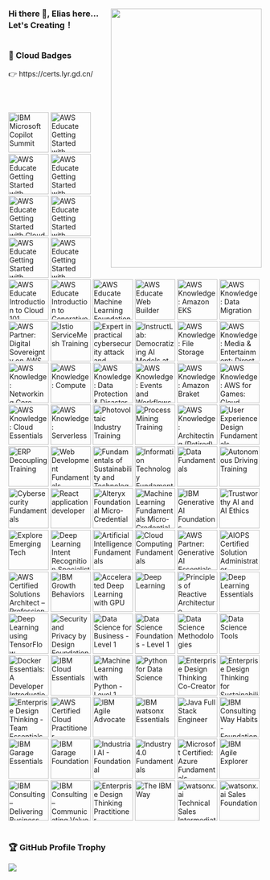 

<h1 ></h1>

<div>
  <img src="https://cdn.jsdelivr.net/gh/OrekiYuta/OrekiYuta@1.0.1/OrekiYuta.png"  height="515" width="300" align="right">
</div>

### Hi there 👋, Elias here... Let's Creating！

<h1></h1>
<div>
  <h3>🥇 Cloud Badges</h3>
    👉 https://certs.lyr.gd.cn/

<br/><br/>

<!--START_SECTION:badges-->
<a href="https://www.credly.com/badges/5541fe3f-2038-423b-b95e-837e49dcf71a" title="IBM Microsoft Copilot Summit"><img src="https://images.credly.com/size/80x80/images/8ad28495-0c01-4d78-a15b-1f4639d34445/image.png" alt="IBM Microsoft Copilot Summit" width="80" height="80"></a>
<a href="https://www.credly.com/badges/9f6e4fb1-e351-442d-9945-8a5c8718f8da" title="AWS Educate Getting Started with Compute"><img src="https://images.credly.com/size/80x80/images/9358115e-ead7-47c2-91e2-165b6a650a1b/image.png" alt="AWS Educate Getting Started with Compute" width="80" height="80"></a>
<a href="https://www.credly.com/badges/c264b4de-13c2-485f-bc4b-c74efde66ea9" title="AWS Educate Getting Started with Networking"><img src="https://images.credly.com/size/80x80/images/979e42e2-1d32-4d21-97ea-53d991ea50fb/image.png" alt="AWS Educate Getting Started with Networking" width="80" height="80"></a>
<a href="https://www.credly.com/badges/156de473-d4b4-47b6-a980-45ff7b369428" title="AWS Educate Getting Started with Storage"><img src="https://images.credly.com/size/80x80/images/5bf37709-4b69-4cdc-9edc-af7b3370d427/image.png" alt="AWS Educate Getting Started with Storage" width="80" height="80"></a>
<a href="https://www.credly.com/badges/2fb39b7a-6ba4-4b74-8af8-fb455bef20c3" title="AWS Educate Getting Started with Cloud Ops"><img src="https://images.credly.com/size/80x80/images/01c3b0d4-a225-483b-a762-460473658c1a/image.png" alt="AWS Educate Getting Started with Cloud Ops" width="80" height="80"></a>
<a href="https://www.credly.com/badges/ab16d11a-fd47-4a87-a0f0-cf06e7848452" title="AWS Educate Getting Started with Databases"><img src="https://images.credly.com/size/80x80/images/6f135924-7645-4bd2-ab68-3bc0b49c7e27/image.png" alt="AWS Educate Getting Started with Databases" width="80" height="80"></a>
<a href="https://www.credly.com/badges/005775a4-731c-439e-8092-d76da94603a8" title="AWS Educate Getting Started with Security"><img src="https://images.credly.com/size/80x80/images/80845928-d1f8-4549-ae9d-27676fba897e/image.png" alt="AWS Educate Getting Started with Security" width="80" height="80"></a>
<a href="https://www.credly.com/badges/03e1a743-d8b0-48d5-ac1f-78f6e328e110" title="AWS Educate Getting Started with Serverless"><img src="https://images.credly.com/size/80x80/images/629a2bb9-14a6-47b3-b17e-f1056b1404d0/image.png" alt="AWS Educate Getting Started with Serverless" width="80" height="80"></a>
<a href="https://www.credly.com/badges/0f2fecac-eb74-40aa-84f3-0ba9ceaf46a4" title="AWS Educate Introduction to Cloud 101"><img src="https://images.credly.com/size/80x80/images/8d67bbf4-128b-4141-b5f1-1bc61bbfbaa6/image.png" alt="AWS Educate Introduction to Cloud 101" width="80" height="80"></a>
<a href="https://www.credly.com/badges/6e29ae35-cbef-47b4-bca7-1df01605b581" title="AWS Educate Introduction to Generative AI"><img src="https://images.credly.com/size/80x80/images/4b68a030-53d0-414b-be57-b1837bc3b3e6/image.png" alt="AWS Educate Introduction to Generative AI" width="80" height="80"></a>
<a href="https://www.credly.com/badges/c48d3ffb-4819-45e7-9be3-95dec0050638" title="AWS Educate Machine Learning Foundations"><img src="https://images.credly.com/size/80x80/images/51984979-f759-49f0-8bb3-5310d364fdbe/image.png" alt="AWS Educate Machine Learning Foundations" width="80" height="80"></a>
<a href="https://www.credly.com/badges/fc2db2cf-9ece-4505-adea-a276a47fb1d3" title="AWS Educate Web Builder"><img src="https://images.credly.com/size/80x80/images/b7695469-4083-4e65-b11b-ffc90f4492dd/image.png" alt="AWS Educate Web Builder" width="80" height="80"></a>
<a href="https://www.credly.com/badges/42414f83-66a1-4161-a26a-40f0c606ad6e" title="AWS Knowledge: Amazon EKS"><img src="https://images.credly.com/size/80x80/images/9bcbde6d-1754-4617-9337-124f7b10a6c2/image.png" alt="AWS Knowledge: Amazon EKS" width="80" height="80"></a>
<a href="https://www.credly.com/badges/72a4ca95-cb07-4e1c-ba0e-5fb6aef5a04a" title="AWS Knowledge: Data Migration"><img src="https://images.credly.com/size/80x80/images/d7c2b294-d08e-4795-a342-88fc34df7e01/image.png" alt="AWS Knowledge: Data Migration" width="80" height="80"></a>
<a href="https://www.credly.com/badges/feb293d0-1f40-491f-b5ed-5812bb307517" title="AWS Partner: Digital Sovereignty on AWS (Technical)"><img src="https://images.credly.com/size/80x80/images/b107cfba-35ce-4a51-844e-e62e79e9f53b/blob" alt="AWS Partner: Digital Sovereignty on AWS (Technical)" width="80" height="80"></a>
<a href="https://www.credly.com/badges/03d7c8c0-4e55-4c6d-acd8-4b0bb478e219" title="Istio ServiceMesh Training"><img src="https://images.credly.com/size/80x80/images/c4188dcc-9c7e-428c-843d-83ac6cacb44c/blob" alt="Istio ServiceMesh Training" width="80" height="80"></a>
<a href="https://www.credly.com/badges/51241996-ac73-4b68-b74e-17cb1c318856" title="Expert in practical cybersecurity attack and defense"><img src="https://images.credly.com/size/80x80/images/72d23158-7a73-4339-b3f5-db9093b9dc0b/blob" alt="Expert in practical cybersecurity attack and defense" width="80" height="80"></a>
<a href="https://www.credly.com/badges/be1ff749-c8ba-4abc-8958-093555838637" title="InstructLab: Democratizing AI Models at Scale"><img src="https://images.credly.com/size/80x80/images/d739a868-f29a-4754-a49c-cde9ac936ef7/InstructLab_20Democratizing_20AI_20Models_20at_20Scale_20Foundational.png" alt="InstructLab: Democratizing AI Models at Scale" width="80" height="80"></a>
<a href="https://www.credly.com/badges/98f03c36-977e-4adc-8d7c-73be17d23213" title="AWS Knowledge: File Storage"><img src="https://images.credly.com/size/80x80/images/a894153e-1762-4870-83b9-150ff294d7fb/image.png" alt="AWS Knowledge: File Storage" width="80" height="80"></a>
<a href="https://www.credly.com/badges/7f5e81cd-f4be-4166-919e-6999f9218541" title="AWS Knowledge: Media & Entertainment: Direct-to-Consumer and Broadcast Foundations"><img src="https://images.credly.com/size/80x80/images/0c6f66be-4cd6-4d98-b132-a9a87dc6ecbe/image.png" alt="AWS Knowledge: Media & Entertainment: Direct-to-Consumer and Broadcast Foundations" width="80" height="80"></a>
<a href="https://www.credly.com/badges/02e2f6fd-62e6-46e4-a19d-4a9cfe7ffdba" title="AWS Knowledge: Networking Core"><img src="https://images.credly.com/size/80x80/images/e75f222b-7f75-4d7b-8a6a-67d68aa59d62/image.png" alt="AWS Knowledge: Networking Core" width="80" height="80"></a>
<a href="https://www.credly.com/badges/3c684f5f-3190-49bc-9fa2-69d38ab2629c" title="AWS Knowledge: Compute"><img src="https://images.credly.com/size/80x80/images/eba18772-5ecf-471b-b8af-dda79815b544/image.png" alt="AWS Knowledge: Compute" width="80" height="80"></a>
<a href="https://www.credly.com/badges/1090a493-6f59-4e38-9fc6-3370573ebcd0" title="AWS Knowledge: Data Protection & Disaster Recovery"><img src="https://images.credly.com/size/80x80/images/b8766b97-8362-4948-a08c-d4fbd2cda57c/image.png" alt="AWS Knowledge: Data Protection & Disaster Recovery" width="80" height="80"></a>
<a href="https://www.credly.com/badges/304dcaab-aefb-40cd-b898-c2d1c458b9d6" title="AWS Knowledge: Events and Workflows"><img src="https://images.credly.com/size/80x80/images/65b806c9-c09d-4125-bfb0-8fc87f4699ac/image.png" alt="AWS Knowledge: Events and Workflows" width="80" height="80"></a>
<a href="https://www.credly.com/badges/ad250bf8-f809-4d8b-a414-cd4ccdec94d2" title="AWS Knowledge: Amazon Braket"><img src="https://images.credly.com/size/80x80/images/cb9ef1ba-f010-4a39-881b-65dce3e5df68/image.png" alt="AWS Knowledge: Amazon Braket" width="80" height="80"></a>
<a href="https://www.credly.com/badges/7a374012-7b3a-4e9a-a080-78c9ef248f0f" title="AWS Knowledge: AWS for Games: Cloud Game Development"><img src="https://images.credly.com/size/80x80/images/1e1e332c-cbe5-4358-9491-748cc5c5d15f/image.png" alt="AWS Knowledge: AWS for Games: Cloud Game Development" width="80" height="80"></a>
<a href="https://www.credly.com/badges/e08ea748-2eb4-463e-98fe-f99b3ee37391" title="AWS Knowledge: Cloud Essentials"><img src="https://images.credly.com/size/80x80/images/ec621e2a-c8f0-4459-806c-ae11829d372a/image.png" alt="AWS Knowledge: Cloud Essentials" width="80" height="80"></a>
<a href="https://www.credly.com/badges/4c5f6a68-ce98-4904-995f-e01dacaa0cce" title="AWS Knowledge: Serverless"><img src="https://images.credly.com/size/80x80/images/e07c6cc4-b737-4d7e-8ce8-66b6b7a60367/image.png" alt="AWS Knowledge: Serverless" width="80" height="80"></a>
<a href="https://www.credly.com/badges/338b8e58-77f3-4a77-a057-beded5ed61c8" title="Photovoltaic Industry Training"><img src="https://images.credly.com/size/80x80/images/3084256a-abbf-44f1-a46c-4f081a507595/blob" alt="Photovoltaic Industry Training" width="80" height="80"></a>
<a href="https://www.credly.com/badges/02f4ff40-7c91-4102-a914-d4672a216f1a" title="Process Mining Training"><img src="https://images.credly.com/size/80x80/images/52160d67-744a-4134-b432-62a2ce3d62d7/image.png" alt="Process Mining Training" width="80" height="80"></a>
<a href="https://www.credly.com/badges/cb3e1448-8933-4efe-80ee-13d9e4da8f2b" title="AWS Knowledge: Architecting (Retired)"><img src="https://images.credly.com/size/80x80/images/519a6dba-f145-4c1a-85a2-1d173d6898d9/image.png" alt="AWS Knowledge: Architecting (Retired)" width="80" height="80"></a>
<a href="https://www.credly.com/badges/06bb9fa3-cd04-4865-bb02-6384374eb116" title="User Experience Design Fundamentals"><img src="https://images.credly.com/size/80x80/images/255f1178-a3ba-4738-a494-02b046fbec10/image.png" alt="User Experience Design Fundamentals" width="80" height="80"></a>
<a href="https://www.credly.com/badges/d59349ba-5bf7-432d-b4f4-30db75a67003" title="ERP Decoupling Training"><img src="https://images.credly.com/size/80x80/images/acedf554-8a50-474f-bf99-6a8bd0503662/image.png" alt="ERP Decoupling Training" width="80" height="80"></a>
<a href="https://www.credly.com/badges/371f5ca7-d16e-488b-a34a-a8ae542ccfdf" title="Web Development Fundamentals"><img src="https://images.credly.com/size/80x80/images/0c1c6eed-818c-4f78-bfaa-7ea8704c863a/image.png" alt="Web Development Fundamentals" width="80" height="80"></a>
<a href="https://www.credly.com/badges/3724e0b8-d281-4409-9f84-84aa6211e7d3" title="Fundamentals of Sustainability and Technology"><img src="https://images.credly.com/size/80x80/images/cef0e894-8024-4a89-8337-c7ee295aef19/image.png" alt="Fundamentals of Sustainability and Technology" width="80" height="80"></a>
<a href="https://www.credly.com/badges/69a8555f-69b6-4d67-8e2e-7c27b3124923" title="Information Technology Fundamentals"><img src="https://images.credly.com/size/80x80/images/e807f203-a235-4c69-b9ee-f31bf015af6f/image.png" alt="Information Technology Fundamentals" width="80" height="80"></a>
<a href="https://www.credly.com/badges/73eff7d5-1b95-4842-a785-fdf8b1077c24" title="Data Fundamentals"><img src="https://images.credly.com/size/80x80/images/edaf0f19-2df0-4759-8871-7b1b44687f53/image.png" alt="Data Fundamentals" width="80" height="80"></a>
<a href="https://www.credly.com/badges/4e233d31-f6d3-4aa1-828c-4f1d3655330f" title="Autonomous Driving Training"><img src="https://images.credly.com/size/80x80/images/67696de5-1b7c-415c-8727-a614530d3529/image.png" alt="Autonomous Driving Training" width="80" height="80"></a>
<a href="https://www.credly.com/badges/4bf5ceec-1caf-413e-8f0e-ca59ba2b8c8f" title="Cybersecurity Fundamentals"><img src="https://images.credly.com/size/80x80/images/50b96632-6cbb-40b7-ac0e-b83f49ff7f94/image.png" alt="Cybersecurity Fundamentals" width="80" height="80"></a>
<a href="https://www.credly.com/badges/60d28ba6-8d7d-4acc-a1f5-859a87f4f963" title="React application developer"><img src="https://images.credly.com/size/80x80/images/9ba4cd3c-c714-4e80-9a78-1d3458416ef5/image.png" alt="React application developer" width="80" height="80"></a>
<a href="https://www.credly.com/badges/8ed8265e-ad57-4b41-a7a7-9ea00f6afcaa" title="Alteryx Foundational Micro-Credential"><img src="https://images.credly.com/size/80x80/images/1ec9c0f8-60f4-4c96-8fc8-2442b9022a12/image.png" alt="Alteryx Foundational Micro-Credential" width="80" height="80"></a>
<a href="https://www.credly.com/badges/61085a7b-af10-4c0b-9b63-d02e2fdadaf5" title="Machine Learning Fundamentals Micro-Credential"><img src="https://images.credly.com/size/80x80/images/70b7f41e-7711-426d-8e87-e6a7b14d3790/image.png" alt="Machine Learning Fundamentals Micro-Credential" width="80" height="80"></a>
<a href="https://www.credly.com/badges/3ccbb524-b856-40c6-8cfc-edc684fda6a1" title="IBM Generative AI Foundations"><img src="https://images.credly.com/size/80x80/images/98961274-6d4f-4346-81fe-330d21483cbe/AI-Generative-AI-Foundations.png" alt="IBM Generative AI Foundations" width="80" height="80"></a>
<a href="https://www.credly.com/badges/8fdb27a9-4bc3-45b9-a499-c26463af8188" title="Trustworthy AI and AI Ethics"><img src="https://images.credly.com/size/80x80/images/25d0ed8f-02ee-4277-bf8f-2dacfe123a79/Trustworthy-AI-and-AI-Ethics-Foundations.png" alt="Trustworthy AI and AI Ethics" width="80" height="80"></a>
<a href="https://www.credly.com/badges/1b509054-1e8c-427a-808d-8bd33f9f650e" title="Explore Emerging Tech"><img src="https://images.credly.com/size/80x80/images/c6f4a830-11d9-46ba-a061-8ac2e5a099e9/Explore_Emerging_Tech.png" alt="Explore Emerging Tech" width="80" height="80"></a>
<a href="https://www.credly.com/badges/fe24dea8-2c6e-4ce8-a11d-d1fabca3e1a9" title="Deep Learning Intent Recognition Specialist"><img src="https://images.credly.com/size/80x80/images/087d9a9f-ea47-4d95-82fb-adfed803a851/image.png" alt="Deep Learning Intent Recognition Specialist" width="80" height="80"></a>
<a href="https://www.credly.com/badges/df08d1bf-c77d-445c-8c9f-4ea40c578c28" title="Artificial Intelligence Fundamentals"><img src="https://images.credly.com/size/80x80/images/82b908e1-fdcd-4785-9d32-97f11ccbcf08/image.png" alt="Artificial Intelligence Fundamentals" width="80" height="80"></a>
<a href="https://www.credly.com/badges/d943422d-ebf7-4041-93c8-1a1870737262" title="Cloud Computing Fundamentals"><img src="https://images.credly.com/size/80x80/images/5624b38a-5471-4d5c-a2bd-f4575babaa61/image.png" alt="Cloud Computing Fundamentals" width="80" height="80"></a>
<a href="https://www.credly.com/badges/ede610d4-d2a1-4508-8f96-0d7dd30ac5de" title="AWS Partner: Generative AI Essentials"><img src="https://images.credly.com/size/80x80/images/4b547104-5ce9-43d5-8708-a7abb4b0c7ec/blob" alt="AWS Partner: Generative AI Essentials" width="80" height="80"></a>
<a href="https://www.credly.com/badges/ad692fd7-f617-4644-8231-87df0272d0b4" title="AIOPS Certified Solution Administrator"><img src="https://images.credly.com/size/80x80/images/cddc2936-8041-4055-932a-28d19313fecd/image.png" alt="AIOPS Certified Solution Administrator" width="80" height="80"></a>
<a href="https://www.credly.com/badges/3ead07d6-e3fb-4ccc-9fc4-fa8ce4bb34f7" title="AWS Certified Solutions Architect – Professional"><img src="https://images.credly.com/size/80x80/images/2d84e428-9078-49b6-a804-13c15383d0de/image.png" alt="AWS Certified Solutions Architect – Professional" width="80" height="80"></a>
<a href="https://www.credly.com/badges/093d3413-6379-402c-9f94-4960a7931b0b" title="IBM Growth Behaviors"><img src="https://images.credly.com/size/80x80/images/d244c828-b281-4669-9b3b-761fdd4ea870/IBM-Growth-Behaviors.png" alt="IBM Growth Behaviors" width="80" height="80"></a>
<a href="https://www.credly.com/badges/f141e86e-cea9-4cf2-8dde-aed9a9296076" title="Accelerated Deep Learning with GPU"><img src="https://images.credly.com/size/80x80/images/ce22d252-c0ef-4e57-9840-9e1ce22820a9/blob" alt="Accelerated Deep Learning with GPU" width="80" height="80"></a>
<a href="https://www.credly.com/badges/f1fc04cf-62c9-486b-a4dd-713d0d4be85e" title="Deep Learning"><img src="https://images.credly.com/size/80x80/images/19df5d04-16a5-4c4f-8ea1-1ed5512013f4/blob" alt="Deep Learning" width="80" height="80"></a>
<a href="https://www.credly.com/badges/7c046a32-5a92-42c9-a613-7e9f149f425c" title="Principles of Reactive Architecture"><img src="https://images.credly.com/size/80x80/images/a9be4a4d-dd5d-4131-9e6c-7145d85e3ee9/blob" alt="Principles of Reactive Architecture" width="80" height="80"></a>
<a href="https://www.credly.com/badges/50b35220-79f2-4256-8041-df08c74c7a80" title="Deep Learning Essentials"><img src="https://images.credly.com/size/80x80/images/ef4b79d9-5b12-4d26-b4f2-a8fc22b0351b/blob" alt="Deep Learning Essentials" width="80" height="80"></a>
<a href="https://www.credly.com/badges/c4be0dcb-76c3-4091-97d1-0916858827d0" title="Deep Learning using TensorFlow"><img src="https://images.credly.com/size/80x80/images/ba85e07d-8263-4f30-b39b-d79883ee558c/blob" alt="Deep Learning using TensorFlow" width="80" height="80"></a>
<a href="https://www.credly.com/badges/3507e118-59e1-4075-8310-50807c01598b" title="Security and Privacy by Design Foundations"><img src="https://images.credly.com/size/80x80/images/10731eac-65fb-405b-aabb-03f42031b599/Security-and-Privacy-by-Design-Foundational.png" alt="Security and Privacy by Design Foundations" width="80" height="80"></a>
<a href="https://www.credly.com/badges/f4d64785-1334-4d9f-af67-2fe21db4fbfd" title="Data Science for Business - Level 1"><img src="https://images.credly.com/size/80x80/images/547b89ab-8749-4dfa-8ace-edf4fc6af3be/blob" alt="Data Science for Business - Level 1" width="80" height="80"></a>
<a href="https://www.credly.com/badges/360b235b-897c-4063-b183-64d295542ae4" title="Data Science Foundations - Level 1"><img src="https://images.credly.com/size/80x80/images/5950e6bd-1d0b-40f0-9313-4b2fa36622ce/blob" alt="Data Science Foundations - Level 1" width="80" height="80"></a>
<a href="https://www.credly.com/badges/15d2f490-1248-46ee-a844-21f26f8f61d7" title="Data Science Methodologies"><img src="https://images.credly.com/size/80x80/images/3e42e90a-da56-4680-9f9b-140e8a1dd6d4/blob" alt="Data Science Methodologies" width="80" height="80"></a>
<a href="https://www.credly.com/badges/bef87b52-18e8-4810-a937-d64458dc4b86" title="Data Science Tools"><img src="https://images.credly.com/size/80x80/images/aa8b8df6-98d7-4bf5-9546-dd4c1103d718/blob" alt="Data Science Tools" width="80" height="80"></a>
<a href="https://www.credly.com/badges/540055fc-c584-4e91-9ae9-2458cdff44b1" title="Docker Essentials: A Developer Introduction"><img src="https://images.credly.com/size/80x80/images/b0c5445a-72a2-46ce-a599-96147e210efb/blob" alt="Docker Essentials: A Developer Introduction" width="80" height="80"></a>
<a href="https://www.credly.com/badges/e5dab254-625f-4219-92aa-30c01008b730" title="IBM Cloud Essentials"><img src="https://images.credly.com/size/80x80/images/7d768acf-ce3c-4a05-9778-a5013b1211c9/blob" alt="IBM Cloud Essentials" width="80" height="80"></a>
<a href="https://www.credly.com/badges/55784c2a-b17f-4384-9d47-0200979c9514" title="Machine Learning with Python - Level 1"><img src="https://images.credly.com/size/80x80/images/ede27d34-ab6b-4eef-8808-f266564df2a2/blob" alt="Machine Learning with Python - Level 1" width="80" height="80"></a>
<a href="https://www.credly.com/badges/e08e2c23-a8f7-4ace-a8e5-38ff767467a2" title="Python for Data Science"><img src="https://images.credly.com/size/80x80/images/b40db465-587f-45eb-a854-af8630a630e7/blob" alt="Python for Data Science" width="80" height="80"></a>
<a href="https://www.credly.com/badges/b6441a1b-eed0-4e29-aa12-b6ae2f2f896b" title="Enterprise Design Thinking Co-Creator"><img src="https://images.credly.com/size/80x80/images/2700b813-82b8-4232-9b36-5dcd5cd24584/Badges_v8-08_Co-Creator.png" alt="Enterprise Design Thinking Co-Creator" width="80" height="80"></a>
<a href="https://www.credly.com/badges/4f616428-7ba1-49a5-bff0-fbe4c8d31f88" title="Enterprise Design Thinking for Sustainability"><img src="https://images.credly.com/size/80x80/images/95aa870e-8233-42da-807f-f8a94209119a/image.png" alt="Enterprise Design Thinking for Sustainability" width="80" height="80"></a>
<a href="https://www.credly.com/badges/97478c16-0429-4f55-9f6f-9ff3a8db7c57" title="Enterprise Design Thinking - Team Essentials for AI"><img src="https://images.credly.com/size/80x80/images/09f644d1-eed2-4279-bc49-1e26cddc9d3d/Team_Essentials.png" alt="Enterprise Design Thinking - Team Essentials for AI" width="80" height="80"></a>
<a href="https://www.credly.com/badges/924c37bf-9c7c-4be1-9b0d-6c7f6866c146" title="AWS Certified Cloud Practitioner"><img src="https://images.credly.com/size/80x80/images/00634f82-b07f-4bbd-a6bb-53de397fc3a6/image.png" alt="AWS Certified Cloud Practitioner" width="80" height="80"></a>
<a href="https://www.credly.com/badges/8bf9982b-8977-4076-99d8-5ac04d6f2076" title="IBM Agile Advocate"><img src="https://images.credly.com/size/80x80/images/00cfeff7-03d2-4c00-b129-d2c09ca39831/IBM-Agile-Advocate.png" alt="IBM Agile Advocate" width="80" height="80"></a>
<a href="https://www.credly.com/badges/bd258613-bfdd-4419-953e-3efaa881cffe" title="IBM watsonx Essentials"><img src="https://images.credly.com/size/80x80/images/47a15e48-3fd7-4c36-8f7e-639a65945ad8/image.png" alt="IBM watsonx Essentials" width="80" height="80"></a>
<a href="https://www.credly.com/badges/6c5ceb0a-b35c-40eb-a9cf-2969cb784862" title="Java Full Stack Engineer"><img src="https://images.credly.com/size/80x80/images/2d8f2056-83bb-4692-bf47-f8162197432e/image.png" alt="Java Full Stack Engineer" width="80" height="80"></a>
<a href="https://www.credly.com/badges/aa55f676-e2f8-49b1-b22f-b10af73913a3" title="IBM Consulting Way Habits - Foundational"><img src="https://images.credly.com/size/80x80/images/2d07eb92-26fd-4b4c-b3a4-3283bf9dcf74/IBM-Consulting-Way-Habits---Foundational.png" alt="IBM Consulting Way Habits - Foundational" width="80" height="80"></a>
<a href="https://www.credly.com/badges/e6046fdb-f55c-4fcb-83f1-5104c01b5c52" title="IBM Garage Essentials"><img src="https://images.credly.com/size/80x80/images/fb718a87-6d0d-4a6d-8068-677f1bec78f2/IBM_Garage_Essentials.png" alt="IBM Garage Essentials" width="80" height="80"></a>
<a href="https://www.credly.com/badges/4d6d9761-d4a6-4c6e-b37d-8f610886faa7" title="IBM Garage Foundation"><img src="https://images.credly.com/size/80x80/images/9beccf39-df2f-4025-b971-3a7ec6dfdbfa/image.png" alt="IBM Garage Foundation" width="80" height="80"></a>
<a href="https://www.credly.com/badges/d30ebff7-11f1-4ce4-851e-4dd32a5b2607" title="Industrial AI - Foundational"><img src="https://images.credly.com/size/80x80/images/eefdbc11-ce10-4904-a8d7-0d9f4ca9ecd4/Industrial-AI-Foundational.png" alt="Industrial AI - Foundational" width="80" height="80"></a>
<a href="https://www.credly.com/badges/9b388fdf-7689-4d6b-800c-f7f2e85c2f02" title="Industry 4.0 Fundamentals"><img src="https://images.credly.com/size/80x80/images/a547e10c-27b8-4b2b-aa63-7ff9c5e60e7c/Industry-4.0-Fundamentals.png" alt="Industry 4.0 Fundamentals" width="80" height="80"></a>
<a href="https://www.credly.com/badges/b07574be-fa68-4e8e-b3d3-0790c7455677" title="Microsoft Certified: Azure Fundamentals"><img src="https://images.credly.com/size/80x80/images/be8fcaeb-c769-4858-b567-ffaaa73ce8cf/image.png" alt="Microsoft Certified: Azure Fundamentals" width="80" height="80"></a>
<a href="https://www.credly.com/badges/908cec58-b2e7-433a-a16e-8410d77339d6" title="IBM Agile Explorer"><img src="https://images.credly.com/size/80x80/images/a972f054-be07-4845-85c7-95c8d11852f5/IBM-Agile-Explorer.png" alt="IBM Agile Explorer" width="80" height="80"></a>
<a href="https://www.credly.com/badges/ba9afe3b-b12a-4a3b-a320-b2701154c27a" title="IBM Consulting – Delivering Business Value"><img src="https://images.credly.com/size/80x80/images/b9f5de36-678a-4687-8abb-331a82526bf2/IBM-Consulting-Education-delivering-business-value.png" alt="IBM Consulting – Delivering Business Value" width="80" height="80"></a>
<a href="https://www.credly.com/badges/c241288d-6b4c-49a0-b1f5-595d0bdcd15a" title="IBM Consulting – Communicating Value"><img src="https://images.credly.com/size/80x80/images/f81be9d3-cfd6-43e3-88a7-aaf0200dcbe0/IBM-Consulting-Education-communicating-value.png" alt="IBM Consulting – Communicating Value" width="80" height="80"></a>
<a href="https://www.credly.com/badges/841d21e6-153f-4429-9bbf-eef9a2d2f326" title="Enterprise Design Thinking Practitioner"><img src="https://images.credly.com/size/80x80/images/bc08972c-3c7d-4b99-82a0-c94bcca36674/Badges_v8-07_Practitioner.png" alt="Enterprise Design Thinking Practitioner" width="80" height="80"></a>
<a href="https://www.credly.com/badges/b398ade7-b443-4ff0-84bf-2587fe0134fb" title="The IBM Way"><img src="https://images.credly.com/size/80x80/images/009696ad-3bb2-48e7-88d6-48c4a0d2c9a3/The-IBM-Way.png" alt="The IBM Way" width="80" height="80"></a>
<a href="https://www.credly.com/badges/318ae0e8-a295-4252-b3b4-55649c66dd1e" title="watsonx.ai Technical Sales Intermediate"><img src="https://images.credly.com/size/80x80/images/e776e507-65f6-473c-b025-83211d94dd25/image.png" alt="watsonx.ai Technical Sales Intermediate" width="80" height="80"></a>
<a href="https://www.credly.com/badges/1670b3ec-ae40-4df4-beba-46030511baff" title="watsonx.ai Sales Foundation"><img src="https://images.credly.com/size/80x80/images/8079b4fc-9494-45d5-8621-78815d88fa3a/image.png" alt="watsonx.ai Sales Foundation" width="80" height="80"></a>
<!--END_SECTION:badges-->
</div>

<h1></h1>
<div>
  <h3>🏆 GitHub Profile Trophy</h3>
  <img src="https://github-profile-trophy.vercel.app/?username=orekiyuta&column=5"/>
</div>
